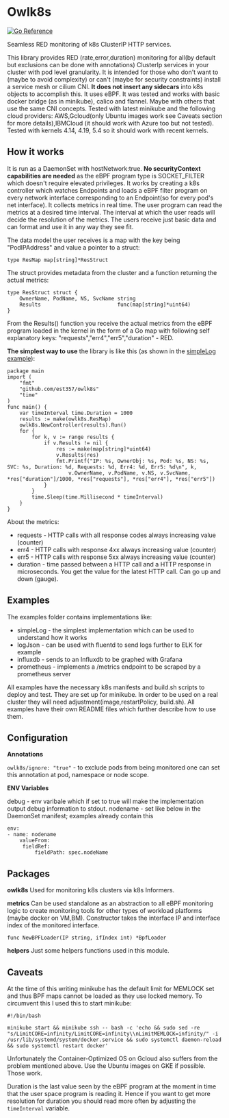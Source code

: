 # Owlk8s

[![Go Reference](https://pkg.go.dev/badge/github.com/est357/owlk8s.svg)](https://pkg.go.dev/github.com/est357/owlk8s)

Seamless RED monitoring of k8s ClusterIP HTTP services.


This library provides RED (rate,error,duration) monitoring for all(by default but exclusions can be done with annotations) ClusterIp services in your cluster with pod level granularity. It is intended for those who don't want to (maybe to avoid complexity) or can't (maybe for security constraints) install a service mesh or cilium CNI. **It does not insert any sidecars** into k8s objects to accomplish this. It uses eBPF. It was tested and works with basic docker bridge (as in minikube), calico and flannel. Maybe with others that use the same CNI concepts.
Tested with latest minikube and the following cloud providers: AWS,Gcloud(only Ubuntu images work see Caveats section for more details),IBMCloud (it should work with Azure too but not tested). Tested with kernels 4.14, 4.19, 5.4 so it should work with recent kernels.

## How it works  

It is run as a DaemonSet with hostNetwork:true. **No securityContext capabilities are needed** as the eBPF program type is SOCKET_FILTER which doesn't require elevated privileges. It works by creating a k8s controller which watches Endpoints and loads a eBPF filter program on every network interface corresponding to an Endpoint(so for every pod's net interface). It collects metrics in real time. The user program can read the metrics at a desired time interval. The interval at which the user reads will decide the resolution of the metrics.
The users receive just basic data and can format and use it in any way they see fit.

The data model the user receives is a map with the key being "PodIPAddress" and value a pointer to a struct:
```
type ResMap map[string]*ResStruct
```
The struct provides metadata from the cluster and a function returning the actual metrics:
```
type ResStruct struct {
	OwnerName, PodName, NS, SvcName string
	Results                         func(map[string]*uint64)
}

```
From the Results() function you receive the actual metrics from the eBPF program loaded in the kernel in the form of a Go map with following self explanatory keys: "requests","err4","err5","duration" - RED.

**The simplest way to use** the library is like this (as shown in the [simpleLog example](../examples/simpleLog/main.go)):
```
package main
import (
	"fmt"
	"github.com/est357/owlk8s"
	"time"
)
func main() {
	var timeInterval time.Duration = 1000
	results := make(owlk8s.ResMap)
	owlk8s.NewController(results).Run()
	for {
		for k, v := range results {
			if v.Results != nil {
				res := make(map[string]*uint64)
				v.Results(res)
				fmt.Printf("IP: %s, OwnerObj: %s, Pod: %s, NS: %s, SVC: %s, Duration: %d, Requests: %d, Err4: %d, Err5: %d\n", k,
					v.OwnerName, v.PodName, v.NS, v.SvcName, *res["duration"]/1000, *res["requests"], *res["err4"], *res["err5"])
			}
		}
		time.Sleep(time.Millisecond * timeInterval)
	}
}
```
About the metrics:
* requests - HTTP calls with all response codes always increasing value (counter)
* err4 - HTTP calls with response 4xx always increasing value (counter)
* err5 - HTTP calls with response 5xx always increasing value (counter)
* duration - time passed between a HTTP call and a HTTP response in microseconds. You get the value for the latest HTTP call. Can go up and down (gauge).

## Examples
The examples folder contains implementations like:
* simpleLog - the simplest implementation which can be used to understand how it works
* logJson - can be used with fluentd to send logs further to ELK for example
* influxdb - sends to an Influxdb to be graphed with Grafana
* prometheus - implements a /metrics endpoint to be scraped by a prometheus server

All examples have the necessary k8s manifests and build.sh scripts to deploy and test. They are set up for minikube. In order to be used on a real cluster they will need adjustment(image,restartPolicy, build.sh). All examples have their own README files which further describe how to use them.

## Configuration
**Annotations**

`owlk8s/ignore: "true"` - to exclude pods from being monitored one can set this annotation at pod, namespace or node scope.

**ENV Variables**

debug - env varibale which if set to true will make the implementation output debug information to stdout.
nodename - set like below in the DaemonSet manifest; examples already contain this
```
env:
- name: nodename
	valueFrom:
	 fieldRef:
		 fieldPath: spec.nodeName
```

## Packages
**owlk8s**
Used for monitoring k8s clusters via k8s Informers.

**metrics**
Can be used standalone as an abstraction to all eBPF monitoring logic to create monitoring tools for other types of workload platforms (maybe docker on VM,BM). Constructor takes the interface IP and interface index of the monitored interface.
```
func NewBPFLoader(IP string, ifIndex int) *BpfLoader
```
**helpers**
Just some helpers functions used in this module.

## Caveats
At the time of this writing minikube has the default limit for MEMLOCK set and thus BPF maps cannot be loaded as they use locked memory. To circumvent this I used this to start minikube:
```
#!/bin/bash

minikube start && minikube ssh -- bash -c 'echo && sudo sed -re  "s/LimitCORE=infinity/LimitCORE=infinity\\nLimitMEMLOCK=infinity/" -i /usr/lib/systemd/system/docker.service && sudo systemctl daemon-reload && sudo systemctl restart docker'
```
Unfortunately the Container-Optimized OS on Gcloud also suffers from the problem mentioned above. Use the Ubuntu images on GKE if possible. Those work.

Duration is the last value seen by the eBPF program at the moment in time that the user space program is reading it. Hence if you want to get more resolution for duration you should read more often by adjusting the `timeInterval` variable.
